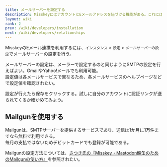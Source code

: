 ```yaml
---
title: メールサーバーを設定する
description: MisskeyにはアカウントとEメールアドレスを紐づける機能がある。これには管理者側での設定が必要。
layout: wiki
rank: 2
prev: /wiki/developers/installation
next: /wiki/developers/relationships
---
```

MisskeyのEメール連携を利用するには、`インスタンス` > `設定` > `メールサーバーの設定`でメールサーバーの設定を行う。

メールサーバーの設定は、メーラーで設定するのと同じようにSMTPの設定を行えばよい。GmailやYahoo!メールでも利用可能。  
設定値は各メールサービスで異なるため、各メールサービスのヘルプページなどで設定値を確認されたい。

設定が行えたら保存をクリックする。試しに自分のアカウントに認証リンクが送られてくるか確かめてみよう。

## Mailgunを使用する
Mailgunは、SMTPサーバーを提供するサービスであり、送信は1か月に1万件までなら無料で利用できる。  
毎月の支払ではないためデビットカードでも登録が可能である。

Mailgunの設定方法については、[さつき氏の『Misskey・Mastodon鯖缶のためのMailgunの使い方』](https://qiita.com/u1-liquid/items/9aadd3a057c5629fa79f)を参照されたい。

